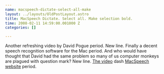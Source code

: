 ```yaml
--- 
name: macspeech-dictate-select-all-make
layout: ../layouts/OldPostLayout.astro
title: MacSpeech Dictate. Select all. Make selection bold.
time: 2008-02-11 14:59:00.001000 Z
categories: []

---
```

Another refreshing video by David Pogue period. New line.
Finally a decent speech recognition software for the Mac period. And who would have thought that David had the same problem so many of us computer monkeys are plagued with question mark? New line.
<a href="http://video.on.nytimes.com/?fr_story=FRdamp240602">The video</a> dash <a href="http://www.macspeech.com/pages.php?pID=53">MacSpeech website</a> period.
